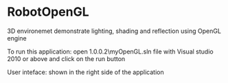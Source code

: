 # RobotOpenGL
3D environemet demonstrate lighting, shading and reflection using OpenGL engine

To run this application:
open 1.0.0.2\myOpenGL.sln file with Visual studio 2010 or above and click on the run button

User inteface:
shown in the right side of the application
